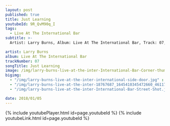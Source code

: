 ```yaml
---
layout: post
published: true
title: Just Learning
youtubeId: 9R_QvM90q_I
tags:
  - Live At The International Bar
subtitle: >-
  Artist: Larry Burns, Album: Live At The International Bar, Track: 07, Title: Just Learning

artist: Larry Burns
album: Live At The International Bar
trackNumber: 07
songTitle: Just Learning
image: /img/larry-burns-live-at-the-inter-International-Bar-Corner-thum.jpg
bigimg:
  - "/img/larry-burns-live-at-the-inter-international-side-door.jpg" : "The International Bar https://www.facebook.com/internationalbardublin/"
  - "/img/larry-burns-live-at-the-inter-18767687_1645410345472660_4611724459318311544_n.jpg" : "The International Bar https://www.facebook.com/internationalbardublin/"
  - "/img/larry-burns-live-at-the-inter-International-Bar-Street-Shot.jpg" : "The International Bar https://www.facebook.com/internationalbardublin/"

date: 2018/01/05
---
```

{% include youtubePlayer.html id=page.youtubeId %}
{% include youtubeLink.html id=page.youtubeId %}
